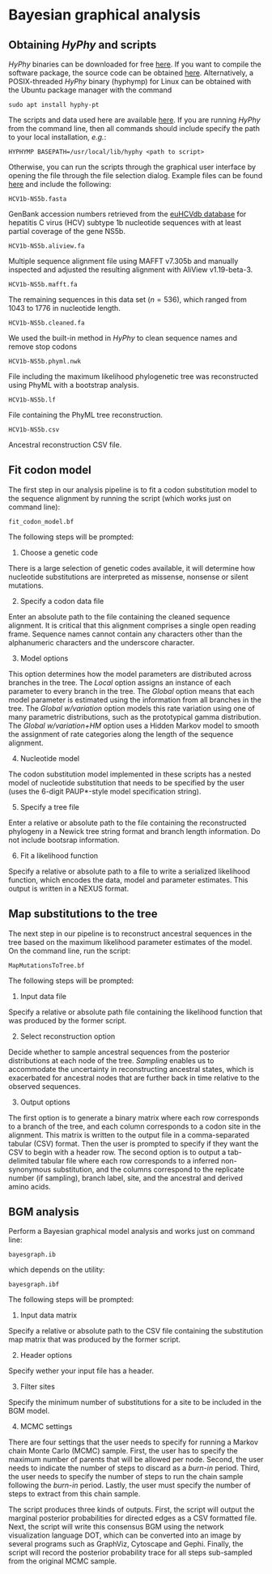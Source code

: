 # Bayesian graphical analysis #
## Obtaining *HyPhy* and scripts ##
*HyPhy* binaries can be downloaded for free [here](http://hyphy.org).
If you want to compile the software package, the source code can be 
obtained [here](http://github.com/veg/hyphy).
Alternatively, a POSIX-threaded *HyPhy* binary (hyphymp) for Linux 
can be obtained with the Ubuntu package manager with the command 
```
sudo apt install hyphy-pt
```
The scripts and data used here are available [here](http://github.com/PoonLab/comet-prot).
If you are running *HyPhy* from the command line, then all commands should include 
specify the path to your local installation, *e.g.*:
```
HYPHYMP BASEPATH=/usr/local/lib/hyphy <path to script>
```
Otherwise, you can run the scripts through the graphical user interface by opening 
the file through the file selection dialog. 
Example files can be found [here](https://github.com/PoonLab/comet-prot/tree/master/data)
and include the following:

```
HCV1b-NS5b.fasta
```
GenBank accession numbers retrieved from the [euHCVdb database](https://euhcvdb.ibcp.fr/euHCVdb/) for hepatitis C virus (HCV) subtype 1b nucleotide sequences with at least partial coverage of the gene NS5b.

```
HCV1b-NS5b.aliview.fa
```
Multiple sequence alignment file using MAFFT v7.305b and manually inspected and adjusted the resulting alignment with AliView v1.19-beta-3.

```
HCV1b-NS5b.mafft.fa
```
The remaining sequences in this data set ($n=536$), which ranged from 1043 to 1776 in nucleotide length.

```
HCV1b-NS5b.cleaned.fa
```
We used the built-in method in *HyPhy* to clean sequence names and remove stop codons

```
HCV1b-NS5b.phyml.nwk
```
File including the maximum likelihood phylogenetic tree was reconstructed using PhyML with a bootstrap analysis.

```
HCV1b-NS5b.lf
```
File containing the PhyML tree reconstruction.

```
HCV1b-NS5b.csv
```
Ancestral reconstruction CSV file.



## Fit codon model ##

The first step in our analysis pipeline is to fit a codon substitution model 
to the sequence alignment by running the script (which works just on command line):
```
fit_codon_model.bf
```
The following steps will be prompted:

1. Choose a genetic code

There is a large selection of genetic codes available, it will determine how nucleotide substitutions 
are interpreted as missense, nonsense or silent mutations.

2. Specify a codon data file

Enter an absolute path to the file containing the cleaned sequence alignment. It is critical that this 
alignment comprises a single open reading frame. Sequence names cannot contain any characters other 
than the alphanumeric characters and the underscore character.

3. Model options

This option determines how the model parameters are distributed across branches in the tree.
The *Local* option assigns an instance of each parameter to every branch in the tree.
The *Global* option means that each model parameter is estimated using the information from all branches in the tree.
The *Global w/variation* option models this rate variation using one of many parametric distributions, 
such as the prototypical gamma distribution.
The *Global w/variation+HM* option uses a Hidden Markov model to smooth the assignment of rate categories 
along the length of the sequence alignment.

4. Nucleotide model

The codon substitution model implemented in these scripts has a nested model of nucleotide substitution
that needs to be specified by the user (uses the 6-digit PAUP*-style model specification string).

5. Specify a tree file

Enter a relative or absolute path to the file containing the reconstructed phylogeny in a Newick tree string format
and branch length information. Do not include bootsrap information.

6. Fit a likelihood function

Specify a relative or absolute path to a file to write a serialized likelihood function, which encodes the data, model and parameter estimates. This output is written in a NEXUS format.

## Map substitutions to the tree ##

The next step in our pipeline is to reconstruct ancestral sequences in the tree based on the maximum likelihood parameter estimates of the model. On the command line, run the script:

```
MapMutationsToTree.bf
```

The following steps will be prompted:

1. Input data file

Specify a relative or absolute path file containing the likelihood function that was produced by the former script.

2. Select reconstruction option

Decide whether to sample ancestral sequences from the posterior distributions at each node of the tree.
*Sampling* enables us to accommodate the uncertainty in reconstructing ancestral states, which is exacerbated 
for ancestral nodes that are further back in time relative to the observed sequences.

3. Output options

The first option is to generate a binary matrix where each row corresponds to a branch of the tree, and each 
column corresponds to a codon site in the alignment. This matrix is written to the output file in a comma-separated 
tabular (CSV) format. Then the user is prompted to specify if they want the CSV to begin with a header row.
The second option is to output a tab-delimited tabular file where each row corresponds to a inferred non-synonymous substitution, and the columns correspond to the replicate number (if sampling), branch label, site, and the ancestral and derived amino acids.

## BGM analysis ##

Perform a Bayesian graphical model analysis and works just on command line:

```
bayesgraph.ib
```
which depends on the utility:
```
bayesgraph.ibf
```

The following steps will be prompted:

1. Input data matrix

Specify a relative or absolute path to the CSV file containing the substitution map matrix that was produced by the former script.

2. Header options

Specify wether your input file has a header.

3. Filter sites

Specify the minimum number of substitutions for a site to be included in the BGM model.

4. MCMC settings

There are four settings that the user needs to specify for running a Markov chain Monte Carlo (MCMC) sample.
First, the user has to specify the maximum number of parents that will be allowed per node.
Second, the user needs to indicate the number of steps to discard as a *burn-in* period.
Third, the user needs to specify the number of steps to run the chain sample following the *burn-in* period.
Lastly, the user must specify the number of steps to extract from this chain sample.

The script produces three kinds of outputs.
First, the script will output the marginal posterior probabilities for directed edges as a CSV formatted file.
Next, the script will write this consensus BGM using the network visualization language DOT, 
which can be converted into an image by several programs such as GraphViz, Cytoscape and Gephi.
Finally, the script will record the posterior probability trace for all steps sub-sampled from the original MCMC sample.











